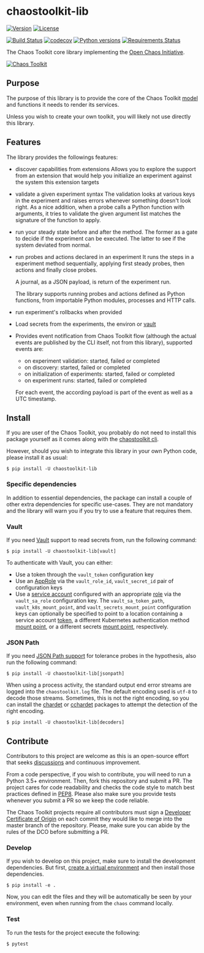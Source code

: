 # chaostoolkit-lib

[![Version](https://img.shields.io/pypi/v/chaostoolkit-lib.svg)](https://img.shields.io/pypi/v/chaostoolkit-lib.svg)
[![License](https://img.shields.io/pypi/l/chaostoolkit-lib.svg)](https://img.shields.io/pypi/l/chaostoolkit-lib.svg)

[![Build Status](https://travis-ci.org/chaostoolkit/chaostoolkit-lib.svg?branch=master)](https://travis-ci.org/chaostoolkit/chaostoolkit-lib)
[![codecov](https://codecov.io/gh/chaostoolkit/chaostoolkit-lib/branch/master/graph/badge.svg)](https://codecov.io/gh/chaostoolkit/chaostoolkit-lib)
[![Python versions](https://img.shields.io/pypi/pyversions/chaostoolkit-lib.svg)](https://www.python.org/)
[![Requirements Status](https://requires.io/github/chaostoolkit/chaostoolkit-lib/requirements.svg?branch=master)](https://requires.io/github/chaostoolkit/chaostoolkit-lib/requirements/?branch=master)

The Chaos Toolkit core library implementing the [Open Chaos Initiative][oci].

[oci]: https://openchaos.io/

[![Chaos Toolkit](https://avatars1.githubusercontent.com/u/32068152?s=200&v=4)](https://chaostoolkit.org/)

## Purpose

The purpose of this library is to provide the core of the Chaos Toolkit 
[model][concepts] and functions it needs to render its services.

Unless you wish to create your own toolkit, you will likely not use directly
this library.

[concepts]: https://docs.chaostoolkit.org/reference/concepts/

## Features

The library provides the followings features:

* discover capabilities from extensions
  Allows you to explore the support from an extension that would help you
  initialize an experiment against the system this extension targets

* validate a given experiment syntax
  The validation looks at various keys in the experiment and raises errors
  whenever something doesn't look right.
  As a nice addition, when a probe calls a Python function with arguments,
  it tries to validate the given argument list matches the signature of the
  function to apply.

* run your steady state before and after the method. The former as a gate to
  decide if the experiment can be executed. The latter to see if the system
  deviated from normal.

* run probes and actions declared in an experiment
  It runs the steps in a experiment method sequentially, applying first steady
  probes, then actions and finally close probes.

  A journal, as a JSON payload, is return of the experiment run.

  The library supports running probes and actions defined as Python functions,
  from importable Python modules, processes and HTTP calls.

* run experiment's rollbacks when provided

* Load secrets from the experiments, the environ or [vault][vault]

* Provides event notification from Chaos Toolkit flow (although the actual
  events are published by the CLI itself, not from this library), supported
  events are:
  * on experiment validation: started, failed or completed
  * on discovery: started, failed or completed
  * on initialization of experiments: started, failed or completed
  * on experiment runs: started, failed or completed

  For each event, the according payload is part of the event as well as a UTC
  timestamp.

[vault]: https://www.vaultproject.io/

## Install

If you are user of the Chaos Toolkit, you probably do not need to install this
package yourself as it comes along with the [chaostoolkit cli][cli].

[cli]: https://github.com/chaostoolkit/chaostoolkit

However, should you wish to integrate this library in your own Python code,
please install it as usual:

```
$ pip install -U chaostoolkit-lib
```

### Specific dependencies

In addition to essential dependencies, the package can install a couple of
other extra dependencies for specific use-cases. They are not mandatory and
the library will warn you if you try to use a feature that requires them.

### Vault

If you need [Vault][vault] support to read secrets from, run the following
command:

[vault]: https://www.vaultproject.io/
```
$ pip install -U chaostoolkit-lib[vault]
```

To authenticate with Vault, you can either:
* Use a token through the `vault_token` configuration key
* Use an [AppRole][approle] via the `vault_role_id`, `vault_secret_id` pair of configuration keys
* Use a [service account][serviceaccount] configured with an appropriate [role][role] via the `vault_sa_role` configuration key. The `vault_sa_token_path`, `vault_k8s_mount_point`, and `vault_secrets_mount_point` configuration keys can optionally be specified to point to a location containing a service account [token][sa-token], a different Kubernetes authentication method [mount point][k8s-mount], or a different secrets [mount point][secrets-mount], respectively.

[approle]: https://www.vaultproject.io/docs/auth/approle.html
[serviceaccount]: https://www.vaultproject.io/api/auth/kubernetes/index.html
[role]: https://www.vaultproject.io/api/auth/kubernetes/index.html#create-role
[sa-token]: https://kubernetes.io/docs/tasks/configure-pod-container/configure-service-account/#service-account-token-volume-projection
[k8s-mount]: https://www.vaultproject.io/docs/auth/kubernetes.html
[secrets-mount]: https://www.vaultproject.io/api/secret/kv/kv-v1.htm


### JSON Path

If you need [JSON Path support][jpath] for tolerance probes in the hypothesis,
also run the following command:

[jpath]: http://goessner.net/articles/JsonPath/

```
$ pip install -U chaostoolkit-lib[jsonpath]
```

When using a process activity, the standard output end error streams are logged
into the `chaostoolkit.log` file. The default encoding used is `utf-8` to decode
those streams. Sometimes, this is not the right encoding, so you can install
the [chardet][] or [cchardet][] packages to attempt the detection of the right
encoding.

[chardet]: https://chardet.readthedocs.io/en/latest/
[cchardet]: https://github.com/PyYoshi/cChardet

```
$ pip install -U chaostoolkit-lib[decoders]
```

## Contribute

Contributors to this project are welcome as this is an open-source effort that
seeks [discussions][join] and continuous improvement.

[join]: https://join.chaostoolkit.org/

From a code perspective, if you wish to contribute, you will need to run a 
Python 3.5+ environment. Then, fork this repository and submit a PR. The
project cares for code readability and checks the code style to match best
practices defined in [PEP8][pep8]. Please also make sure you provide tests
whenever you submit a PR so we keep the code reliable.

[pep8]: https://pycodestyle.readthedocs.io/en/latest/

The Chaos Toolkit projects require all contributors must sign a
[Developer Certificate of Origin][dco] on each commit they would like to merge
into the master branch of the repository. Please, make sure you can abide by
the rules of the DCO before submitting a PR.

[dco]: https://github.com/probot/dco#how-it-works


### Develop

If you wish to develop on this project, make sure to install the development
dependencies. But first, [create a virtual environment][venv] and then install
those dependencies.

[venv]: http://chaostoolkit.org/reference/usage/install/#create-a-virtual-environment


```console
$ pip install -e .
```

Now, you can edit the files and they will be automatically be seen by your
environment, even when running from the `chaos` command locally.

### Test

To run the tests for the project execute the following:

```
$ pytest
```
